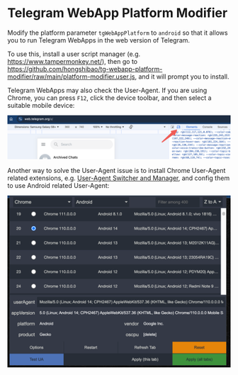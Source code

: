 # Telegram WebApp Platform Modifier

Modify the platform parameter `tgWebAppPlatform` to `android` so that it allows you to run Telegram WebApps in the web version of Telegram.

To use this, install a user script manager (e.g. https://www.tampermonkey.net/), then go to https://github.com/hongshibao/tg-webapp-platform-modifier/raw/main/platform-modifier.user.js, and it will prompt you to install.

Telegram WebApps may also check the User-Agent. If you are using Chrome, you can press `F12`, click the device toolbar, and then select a suitable mobile device:

<img src="./chrome-devtools-devices.png" width="800">

Another way to solve the User-Agent issue is to install Chrome User-Agent related extensions, e.g. [User-Agent Switcher and Manager](https://chromewebstore.google.com/detail/user-agent-switcher-and-m/bhchdcejhohfmigjafbampogmaanbfkg), and config them to use Android related User-Agent:

<img src="./chrome-user-agent-switcher.png" width="800">
